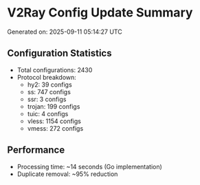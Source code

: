 # V2Ray Config Update Summary
Generated on: 2025-09-11 05:14:27 UTC

## Configuration Statistics
- Total configurations: 2430
- Protocol breakdown:
  - hy2: 39 configs
  - ss: 747 configs
  - ssr: 3 configs
  - trojan: 199 configs
  - tuic: 4 configs
  - vless: 1154 configs
  - vmess: 272 configs

## Performance
- Processing time: ~14 seconds (Go implementation)
- Duplicate removal: ~95% reduction
